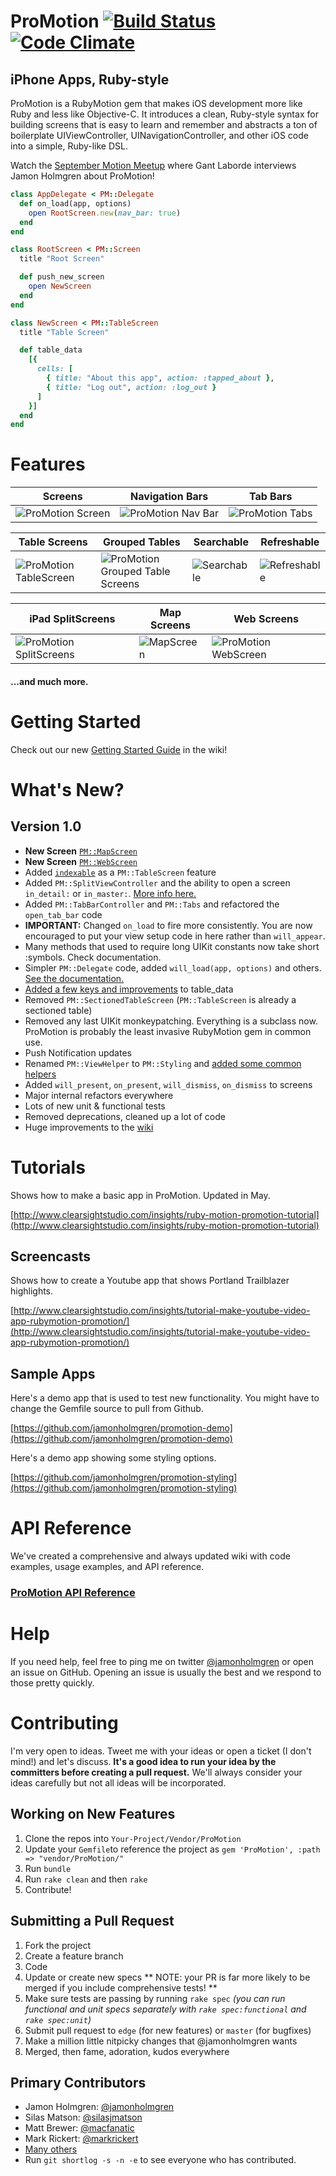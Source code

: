 # ProMotion [![Build Status](https://travis-ci.org/clearsightstudio/ProMotion.png)](https://travis-ci.org/clearsightstudio/ProMotion) [![Code Climate](https://codeclimate.com/github/clearsightstudio/ProMotion.png)](https://codeclimate.com/github/clearsightstudio/ProMotion)

## iPhone Apps, Ruby-style

ProMotion is a RubyMotion gem that makes iOS development more like Ruby and less like Objective-C.
It introduces a clean, Ruby-style syntax for building screens that is easy to learn and remember and
abstracts a ton of boilerplate UIViewController, UINavigationController, and other iOS code into a
simple, Ruby-like DSL.

Watch the [September Motion Meetup](http://www.youtube.com/watch?v=rf7h-3AiMRQ) where Gant Laborde
interviews Jamon Holmgren about ProMotion!

```ruby
class AppDelegate < PM::Delegate
  def on_load(app, options)
    open RootScreen.new(nav_bar: true)
  end
end

class RootScreen < PM::Screen
  title "Root Screen"

  def push_new_screen
    open NewScreen
  end
end

class NewScreen < PM::TableScreen
  title "Table Screen"

  def table_data
    [{
      cells: [
        { title: "About this app", action: :tapped_about },
        { title: "Log out", action: :log_out }
      ]
    }]
  end
end
```

# Features

|Screens|Navigation Bars|Tab Bars|
|---|---|---|
|![ProMotion Screen](https://f.cloud.github.com/assets/1479215/751058/486b6e1e-e4e7-11e2-9d1f-d9380a58f643.png)|![ProMotion Nav Bar](https://f.cloud.github.com/assets/1479215/751076/e4762858-e4e7-11e2-8442-ac7c9ad142e6.png)|![ProMotion Tabs](https://f.cloud.github.com/assets/1479215/751128/76ebe320-e4e9-11e2-86ee-d81c4c1e92f2.png)|

|Table Screens|Grouped Tables|Searchable|Refreshable|
|---|---|---|---|
|![ProMotion TableScreen](https://f.cloud.github.com/assets/1479215/751067/8fe7631a-e4e7-11e2-84f1-6ae50ac4f8e8.png)|![ProMotion Grouped Table Screens](https://f.cloud.github.com/assets/1479215/751162/a805b9da-e4ea-11e2-9c39-0c65f8a8de77.png)|![Searchable](https://f.cloud.github.com/assets/1479215/707490/ba750216-de1d-11e2-9594-0880b12f8ffe.png)|![Refreshable](https://f.cloud.github.com/assets/139261/472574/af268e52-b735-11e2-8b9b-a9245b421715.gif)|


|iPad SplitScreens|Map Screens|Web Screens|
|---|---|---|
|![ProMotion SplitScreens](https://f.cloud.github.com/assets/1479215/751188/13c3a7c6-e4ec-11e2-8c87-a94e0c07702b.png)|![MapScreen](https://f.cloud.github.com/assets/1479215/751217/dab20958-e4ed-11e2-9b3e-b42c0199d9e7.png)|![ProMotion WebScreen](https://f.cloud.github.com/assets/1479215/751235/b6fe91ba-e4ee-11e2-8707-c74c7f833de3.png)|

#### ...and much more.

# Getting Started

Check out our new [Getting Started Guide](https://github.com/clearsightstudio/ProMotion/wiki/Guide:-Getting-Started) in the wiki!

# What's New?

## Version 1.0

* **New Screen** [`PM::MapScreen`](https://github.com/clearsightstudio/ProMotion/wiki/API-Reference:-ProMotion::MapScreen)
* **New Screen** [`PM::WebScreen`](https://github.com/clearsightstudio/ProMotion/wiki/API-Reference:-ProMotion::WebScreen)
* Added [`indexable`](https://github.com/clearsightstudio/ProMotion/wiki/API-Reference:-ProMotion::TableScreen#indexable) as a `PM::TableScreen` feature
* Added `PM::SplitViewController` and the ability to open a screen `in_detail:` or `in_master:`. [More info here.](https://github.com/clearsightstudio/ProMotion/wiki/API-Reference:-ProMotion::Screen#openscreen-args--)
* Added `PM::TabBarController` and `PM::Tabs` and refactored the `open_tab_bar` code
* **IMPORTANT:** Changed `on_load` to fire more consistently. You are now encouraged to put your view setup code in here rather than `will_appear`.
* Many methods that used to require long UIKit constants now take short :symbols. Check documentation.
* Simpler `PM::Delegate` code, added `will_load(app, options)` and others. [See the documentation.](https://github.com/clearsightstudio/ProMotion/wiki/API-Reference:-ProMotion::Delegate)
* [Added a few keys and improvements](https://github.com/clearsightstudio/ProMotion/wiki/Reference%3A-All-available-table_data-options) to table_data
* Removed `PM::SectionedTableScreen` (`PM::TableScreen` is already a sectioned table)
* Removed any last UIKit monkeypatching. Everything is a subclass now. ProMotion is probably the least invasive RubyMotion gem in common use.
* Push Notification updates
* Renamed `PM::ViewHelper` to `PM::Styling` and [added some common helpers](https://github.com/clearsightstudio/ProMotion/wiki/API-Reference:-ProMotion::Screen#hex_colorstr)
* Added `will_present`, `on_present`, `will_dismiss`, `on_dismiss` to screens
* Major internal refactors everywhere
* Lots of new unit & functional tests
* Removed deprecations, cleaned up a lot of code
* Huge improvements to the [wiki](https://github.com/clearsightstudio/ProMotion/wiki)

# Tutorials

Shows how to make a basic app in ProMotion. Updated in May.

[http://www.clearsightstudio.com/insights/ruby-motion-promotion-tutorial](http://www.clearsightstudio.com/insights/ruby-motion-promotion-tutorial)

## Screencasts

Shows how to create a Youtube app that shows Portland Trailblazer highlights.

[http://www.clearsightstudio.com/insights/tutorial-make-youtube-video-app-rubymotion-promotion/](http://www.clearsightstudio.com/insights/tutorial-make-youtube-video-app-rubymotion-promotion/)

## Sample Apps

Here's a demo app that is used to test new functionality. You might have to change the Gemfile
source to pull from Github.

[https://github.com/jamonholmgren/promotion-demo](https://github.com/jamonholmgren/promotion-demo)

Here's a demo app showing some styling options.

[https://github.com/jamonholmgren/promotion-styling](https://github.com/jamonholmgren/promotion-styling)

# API Reference

We've created a comprehensive and always updated wiki with code examples, usage examples, and API reference.

### [ProMotion API Reference](https://github.com/clearsightstudio/ProMotion/wiki)

# Help

If you need help, feel free to ping me on twitter [@jamonholmgren](http://twitter.com/jamonholmgren)
or open an issue on GitHub. Opening an issue is usually the best and we respond to those pretty quickly.

# Contributing

I'm very open to ideas. Tweet me with your ideas or open a ticket (I don't mind!)
and let's discuss. **It's a good idea to run your idea by the committers before creating
a pull request.** We'll always consider your ideas carefully but not all ideas will be
incorporated.

## Working on New Features

1. Clone the repos into `Your-Project/Vendor/ProMotion`
2. Update your `Gemfile`to reference the project as `gem 'ProMotion', :path => "vendor/ProMotion/"`
3. Run `bundle`
4. Run `rake clean` and then `rake`
5. Contribute!

## Submitting a Pull Request

1. Fork the project
2. Create a feature branch
3. Code
4. Update or create new specs ** NOTE: your PR is far more likely to be merged if you include comprehensive tests! **
5. Make sure tests are passing by running `rake spec` *(you can run functional and unit specs separately with `rake spec:functional` and `rake spec:unit`)*
6. Submit pull request to `edge` (for new features) or `master` (for bugfixes)
7. Make a million little nitpicky changes that @jamonholmgren wants
8. Merged, then fame, adoration, kudos everywhere

## Primary Contributors

* Jamon Holmgren: [@jamonholmgren](https://twitter.com/jamonholmgren)
* Silas Matson: [@silasjmatson](https://twitter.com/silasjmatson)
* Matt Brewer: [@macfanatic](https://twitter.com/macfanatic)
* Mark Rickert: [@markrickert](https://twitter.com/markrickert)
* [Many others](https://github.com/clearsightstudio/ProMotion/graphs/contributors)
* Run `git shortlog -s -n -e` to see everyone who has contributed.


